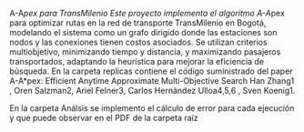 A-A*pex para TransMilenio
Este proyecto implementa el algoritmo A-A*pex para optimizar rutas en la red de transporte TransMilenio en Bogotá, modelando el sistema como un grafo dirigido donde las estaciones son nodos y las conexiones tienen costos asociados. Se utilizan criterios multiobjetivo, minimizando tiempo y distancia, y maximizando pasajeros transportados, adaptando la heurística para mejorar la eficiencia de búsqueda.
En la carpeta replicas contiene el código suministrado del paper A-A*pex: Efficient Anytime Approximate Multi-Objective Search
Han Zhang1 , Oren Salzman2, Ariel Felner3, Carlos Hernández Ulloa4,5,6 , Sven Koenig1. 

En la carpeta Análsis se implemento el cálculo de error para cada ejecución y que puede observar en el PDF de la carpeta raíz 
